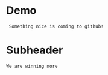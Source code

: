  #   Demo
 
     Something nice is coming to github!

 
  # Subheader

    We are winning more
 
 
 
